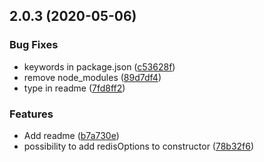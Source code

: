 ## 2.0.3 (2020-05-06)


### Bug Fixes

* keywords in package.json ([c53628f](https://github.com/RedPillGroup/quidol-redis-cache/commit/c53628f477f56ca7af0b0b197d4c482589ec85b2))
* remove node_modules ([89d7df4](https://github.com/RedPillGroup/quidol-redis-cache/commit/89d7df405b6e2e6d73eeb36a74d376ca6e6b4104))
* type in readme ([7fd8ff2](https://github.com/RedPillGroup/quidol-redis-cache/commit/7fd8ff27daf7e745c909fdc92731abfd2112501a))


### Features

* Add readme ([b7a730e](https://github.com/RedPillGroup/quidol-redis-cache/commit/b7a730ed5ac4a25f54e732e595f14f087f6760cf))
* possibility to add redisOptions to constructor ([78b32f6](https://github.com/RedPillGroup/quidol-redis-cache/commit/78b32f66ad31da8f1d8036728d6eed00014c5e53))



